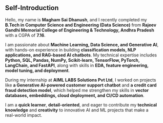 ## Self-Introduction

Hello, my name is **Magham Sai Dhanush**, and I recently completed my **B.Tech in Computer Science and Engineering (Data Science)** from **Rajeev Gandhi Memorial College of Engineering & Technology, Andhra Pradesh** with a CGPA of **7.16**.

I am passionate about **Machine Learning, Data Science, and Generative AI**, with hands-on experience in building **classification models, NLP applications, and RAG-based AI chatbots**. My technical expertise includes **Python, SQL, Pandas, NumPy, Scikit-learn, TensorFlow, PyTorch, LangChain, and FastAPI**, along with skills in **EDA, feature engineering, model tuning, and deployment**.

During my internship at **AIML LABS Solutions Pvt Ltd**, I worked on projects like **a Generative AI-powered customer support chatbot** and **a credit card fraud detection model**, which helped me strengthen my skills in **vector databases, embeddings, cloud deployment, and CI/CD automation**.

I am a **quick learner**, **detail-oriented**, and eager to contribute my **technical knowledge** and **creativity** to innovative AI and ML projects that make a real-world impact.
